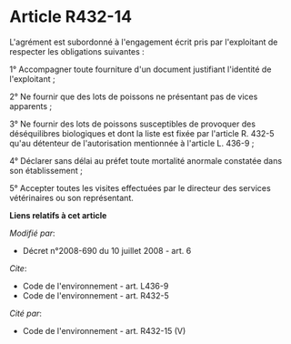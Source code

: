 # Article R432-14

L'agrément est subordonné à l'engagement écrit pris par l'exploitant de respecter les obligations suivantes : 

1° Accompagner toute fourniture d'un document justifiant l'identité de l'exploitant ; 

2° Ne fournir que des lots de poissons ne présentant pas de vices apparents ; 

3° Ne fournir des lots de poissons susceptibles de provoquer des déséquilibres biologiques et dont la liste est fixée par
l'article R. 432-5 qu'au détenteur de l'autorisation mentionnée à l'article L. 436-9 ; 

4° Déclarer sans délai au préfet toute mortalité anormale constatée dans son établissement ; 

5° Accepter toutes les visites effectuées par le directeur des services vétérinaires ou son représentant.

**Liens relatifs à cet article**

_Modifié par_:

  - Décret n°2008-690 du 10 juillet 2008 - art. 6

_Cite_:

  - Code de l'environnement - art. L436-9
  - Code de l'environnement - art. R432-5

_Cité par_:

  - Code de l'environnement - art. R432-15 (V)
